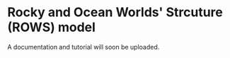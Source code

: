 # Rocky and Ocean Worlds' Strcuture (ROWS) model

A documentation and tutorial will soon be uploaded.
